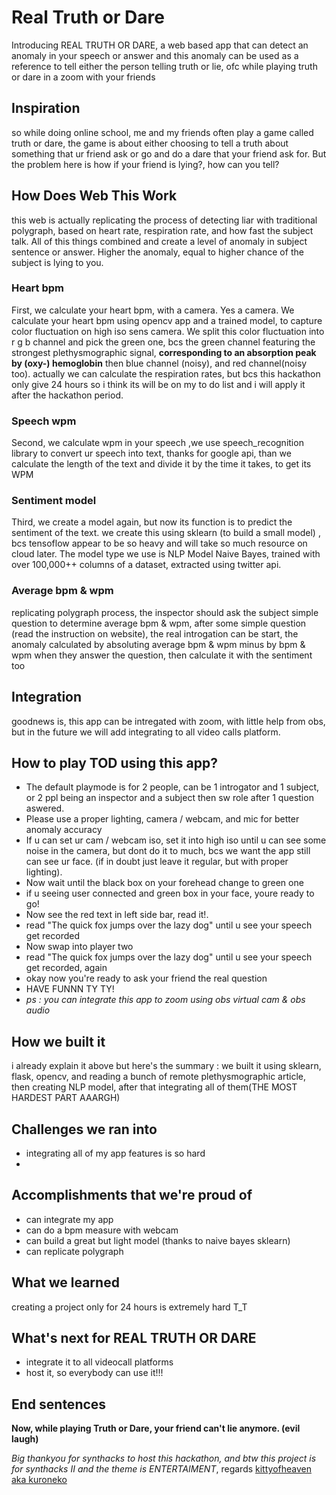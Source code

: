 # Real Truth or Dare
Introducing REAL TRUTH OR DARE, a web based app that can detect an anomaly in your speech or answer and this anomaly can be used as a reference to tell either the person telling truth or lie, ofc while playing truth or dare in a zoom with your friends

## Inspiration
so while doing online school, me and my friends often play a game called truth or dare, the game is about either choosing to tell a truth about something that ur friend ask or go and do a dare that your friend ask for. But the problem here is how if your friend is lying?, how can you tell?

## How Does Web This Work
this web is actually replicating the process of detecting liar with traditional polygraph, based on heart rate, respiration rate, and how fast the subject talk. All of this things combined and create a level of anomaly in subject sentence or answer. Higher the anomaly, equal to higher chance of the subject is lying to you.

### Heart bpm
First, we calculate your heart bpm, with a camera. Yes a camera.
We calculate your heart bpm using opencv app and a trained model, to capture color fluctuation on high iso sens camera. We split this color fluctuation into r g b channel and pick the green one, bcs the green channel featuring the strongest plethysmographic signal, **corresponding to an absorption peak by (oxy-) hemoglobin** then blue channel (noisy), and red channel(noisy too). actually we can calculate the respiration rates, but bcs this hackathon only give 24 hours so i think its will be on my to do list and i will apply it after the hackathon period.

### Speech wpm
Second, we calculate wpm in your speech ,we use speech_recognition library to convert ur speech into text, thanks for google api, than we calculate the length of the text and divide it by the time it takes, to get its WPM

### Sentiment model 
Third, we create a model again, but now its function is to predict the sentiment of the text. we create this using sklearn (to build a small model) , bcs tensoflow appear to be so heavy and will take so much resource on cloud later. The model type we use is NLP Model Naive Bayes, trained with over 100,000++ columns of a dataset, extracted using twitter api.

### Average bpm & wpm
replicating polygraph process, the inspector should ask the subject simple question to determine average bpm & wpm, after some simple question (read the instruction on website), the real introgation can be start, the anomaly calculated by absoluting average bpm & wpm minus by bpm & wpm when they answer the question, then calculate it with the sentiment too

## Integration
goodnews is, this app can be intregated with zoom, with little help from obs, but in the future we will add integrating to all video calls platform.

## How to play TOD using this app?
- The default playmode is for 2 people, can be 1 introgator and 1 subject, or 2 ppl being an inspector and a subject then sw role after 1 question aswered.
- Please use a proper lighting, camera / webcam, and mic for better anomaly accuracy
- If u can set ur cam / webcam iso, set it into high iso until u can see some noise in the camera, but dont do it to much, bcs we want the app still can see ur face. (if in doubt just leave it regular, but with proper lighting).
- Now wait until the black box on your forehead change to green one
- if u seeing user connected and green box in your face, youre ready to go!
- Now see the red text in left side bar, read it!.
- read "The quick fox jumps over the lazy dog" until u see your speech get recorded
- Now swap into player two 
- read "The quick fox jumps over the lazy dog" until u see your speech get recorded, again
- okay now you're ready to ask your friend the real question
- HAVE FUNNN TY TY!
- _ps : you can integrate this app to zoom using obs virtual cam & obs audio_

## How we built it
i already explain it above but here's the summary : we built it using sklearn, flask, opencv, and reading a bunch of remote plethysmographic article, then creating NLP model, after that integrating all of them(THE MOST HARDEST PART AAARGH)

## Challenges we ran into
- integrating all of my app features is so hard
- 
## Accomplishments that we're proud of
- can integrate my app
- can do a bpm measure with webcam
- can build a great but light model (thanks to naive bayes sklearn)
- can replicate polygraph

## What we learned
creating a project only for 24 hours is extremely hard T_T

## What's next for REAL TRUTH OR DARE
- integrate it to all videocall platforms
- host it, so everybody can use it!!!

## End sentences
**Now, while playing Truth or Dare, your friend can't lie anymore. (evil laugh)** 

_Big thankyou for synthacks to host this hackathon, and btw this project is for synthacks II and the theme is ENTERTAIMENT_, regards [kittyofheaven aka kuroneko](https://github.com/kittyofheaven)
